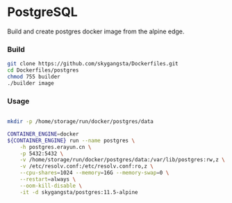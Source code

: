# PostgreSQL

Build and create postgres docker image from the alpine edge.

### Build

```sh
git clone https://github.com/skygangsta/Dockerfiles.git
cd Dockerfiles/postgres
chmod 755 builder
./builder image
```

### Usage

```sh

mkdir -p /home/storage/run/docker/postgres/data

CONTAINER_ENGINE=docker
${CONTAINER_ENGINE} run --name postgres \
    -h postgres.erayun.cn \
    -p 5432:5432 \
    -v /home/storage/run/docker/postgres/data:/var/lib/postgres:rw,z \
    -v /etc/resolv.conf:/etc/resolv.conf:ro,z \
    --cpu-shares=1024 --memory=16G --memory-swap=0 \
    --restart=always \
    --oom-kill-disable \
    -it -d skygangsta/postgres:11.5-alpine

```
